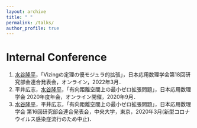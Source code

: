 ```yaml
---
layout: archive
title: " "
permalink: /talks/
author_profile: true
---
```


Internal Conference
======
1. <ins>水谷隆平</ins>，「Vizingの定理の優モジュラ的拡張」，日本応用数理学会第18回研究部会連合発表会，オンライン，2022年3月．
1. 平井広志，<ins>水谷隆平</ins>，「有向距離空間上の最小ゼロ拡張問題」，日本応用数理学会 2020年度年会，オンライン開催，2020年9月．
1. <ins>水谷隆平</ins>，平井広志，「有向距離空間上の最小ゼロ拡張問題」，日本応用数理学会 第16回研究部会連合発表会，中央大学，東京，2020年3月(新型コロナウイルス感染症流行のため中止)．
